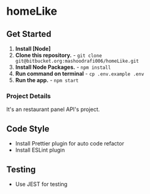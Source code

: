 # homeLike

## Get Started

1. **Install [Node]**
2. **Clone this repository.** - `git clone git@bitbucket.org:mashoodrafi006/homeLike.git`
3. **Install Node Packages.** - `npm install`
4. **Run command on terminal** - `cp .env.example .env`
5. **Run the app.** - `npm start`

### Project Details

It's an restaurant panel API's project.

## Code Style

-   Install Prettier plugin for auto code refactor
-   Install ESLint plugin

## Testing

-   Use JEST for testing
